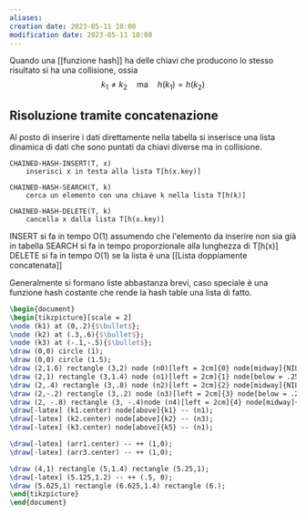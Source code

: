 ```yaml
---
aliases: 
creation date: 2023-05-11 10:08
modification date: 2023-05-11 10:08
---
```


Quando una [[funzione hash]] ha delle chiavi che producono lo stesso risultato si ha una collisione, ossia
$$ k_{1} \neq k_{2}\quad\text{ma}\quad h(k_{1}) = h(k_{2})$$
## Risoluzione tramite concatenazione
Al posto di inserire i dati direttamente nella tabella si inserisce una lista dinamica di dati che sono puntati da chiavi diverse ma in collisione.

```
CHAINED-HASH-INSERT(T, x)
	inserisci x in testa alla lista T[h(x.key)]

CHAINED-HASH-SEARCH(T, k)
	cerca un elemento con una chiave k nella lista T[h(k)]

CHAINED-HASH-DELETE(T, k)
	cancella x dalla lista T[h(x.key)]
```

INSERT si fa in tempo O(1) assumendo che l'elemento da inserire non sia già in tabella
SEARCH si fa in tempo proporzionale alla lunghezza di T\[h(x)\]
DELETE si fa in tempo O(1) se la lista è una [[Lista doppiamente concatenata]]

Generalmente si formano liste abbastanza brevi, caso speciale è una funzione hash costante che rende la hash table una lista di fatto.

```tikz
\begin{document}
\begin{tikzpicture}[scale = 2]
\node (k1) at (0,.2){$\bullet$};
\node (k2) at (.3,.6){$\bullet$};
\node (k3) at (-.1,-.5){$\bullet$};
\draw (0,0) circle (1);
\draw (0,0) circle (1.5);
\draw (2,1.6) rectangle (3,2) node (n0)[left = 2cm]{0} node[midway]{NIL};
\draw (2,1) rectangle (3,1.4) node (n1)[left = 2cm]{1} node[below = .25cm](arr1){};
\draw (2,.4) rectangle (3,.8) node (n2)[left = 2cm]{2} node[midway]{NIL};
\draw (2,-.2) rectangle (3,.2) node (n3)[left = 2cm]{3} node[below = .25cm](arr3){};
\draw (2, -.8) rectangle (3, -.4)node (n4)[left = 2cm]{4} node[midway]{NIL};
\draw[-latex] (k1.center) node[above]{k1} -- (n1);
\draw[-latex] (k2.center) node[above]{k2} -- (n3);
\draw[-latex] (k3.center) node[above]{k5} -- (n1);

\draw[-latex] (arr1.center) -- ++ (1,0);
\draw[-latex] (arr3.center) -- ++ (1,0);

\draw (4,1) rectangle (5,1.4) rectangle (5.25,1);
\draw[-latex] (5.125,1.2) -- ++ (.5, 0);
\draw (5.625,1) rectangle (6.625,1.4) rectangle (6.);
\end{tikzpicture}
\end{document}
```
